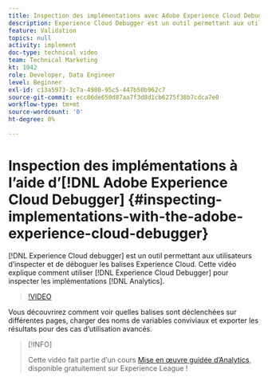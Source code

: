 ```yaml
---
title: Inspection des implémentations avec Adobe Experience Cloud Debugger
description: Experience Cloud Debugger est un outil permettant aux utilisateurs d’inspecter et de déboguer les balises Experience Cloud. Cette vidéo explique comment utiliser Experience Cloud Debugger afin dʼinspecter les implémentations Analytics.
feature: Validation
topics: null
activity: implement
doc-type: technical video
team: Technical Marketing
kt: 1942
role: Developer, Data Engineer
level: Beginner
exl-id: c13a5973-3c7a-4980-95c5-447b50b962c7
source-git-commit: ecc86de650d87aa7f3d8d1cb6275f38b7cdca7e0
workflow-type: tm+mt
source-wordcount: '0'
ht-degree: 0%

---
```


# Inspection des implémentations à lʼaide dʼ[!DNL Adobe Experience Cloud Debugger] {#inspecting-implementations-with-the-adobe-experience-cloud-debugger}

[!DNL Experience Cloud debugger] est un outil permettant aux utilisateurs d’inspecter et de déboguer les balises Experience Cloud. Cette vidéo explique comment utiliser [!DNL Experience Cloud Debugger] pour inspecter les implémentations [!DNL Analytics].

>[!VIDEO](https://video.tv.adobe.com/v/23878/?quality=12&learn=on)

Vous découvrirez comment voir quelles balises sont déclenchées sur différentes pages, charger des noms de variables conviviaux et exporter les résultats pour des cas dʼutilisation avancés.

>[!INFO]
>
> Cette vidéo fait partie d’un cours [Mise en œuvre guidée d’Analytics](https://experienceleague.adobe.com/?recommended=Analytics-D-1-2019.1), disponible gratuitement sur Experience League !